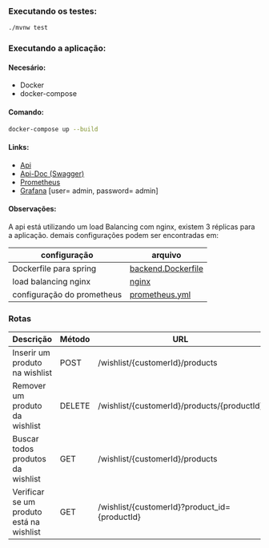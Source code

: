 
### Executando os testes:
```bash 
./mvnw test
```

### Executando a aplicação:

#### Necesário:
- Docker
- docker-compose

#### Comando:
```bash 
docker-compose up --build
```
#### Links:
- [Api](http://localhost:8082/)
- [Api-Doc (Swagger)](http://localhost:8082/swagger-ui.html)
- [Prometheus](http://localhost:9090/)
- [Grafana](http://localhost:3000/)  [user= admin, password= admin]

#### Observações:
A api está utilizando um load Balancing com nginx,
existem 3 réplicas para a aplicação.
demais configurações podem ser encontradas em:

| configuração               | arquivo                                                |
|----------------------------|--------------------------------------------------------|
| Dockerfile para spring     | [backend.Dockerfile](./Dockerfiles/backend.Dockerfile) |
| load balancing nginx       | [nginx](./Dockerfiles/nginx.conf)                      |
| configuração do prometheus | [prometheus.yml](./Dockerfiles/prometheus.yml)         |


### Rotas

| Descrição                                | Método | URL                                           |
|------------------------------------------|--------|-----------------------------------------------|
| Inserir um produto na wishlist           | POST   | /wishlist/{customerId}/products               |
| Remover um produto da wishlist           | DELETE | /wishlist/{customerId}/products/{productId}   |
| Buscar todos produtos da wishlist        | GET    | /wishlist/{customerId}/products               |
| Verificar se um produto está na wishlist | GET    | /wishlist/{customerId}?product_id={productId} |

